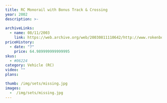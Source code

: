 ```yaml
---
title: RC Monorail with Bonus Track & Crossing
year: 2002
description: >-
  
archiveLinks:
  - name: 08/11/2003
    link: https://web.archive.org/web/20030811110642/http://www.rokenbok.com/catalog/2002_pd_rcv_monorail.html
priceHistory:
  - date: "?"
    price: 64.989999999999995
skus:
  - #06224
category: Vehicle (RC)
video: ""
plans:

thumb: /img/sets/missing.jpg
images:
  -  /img/sets/missing.jpg
---
```

